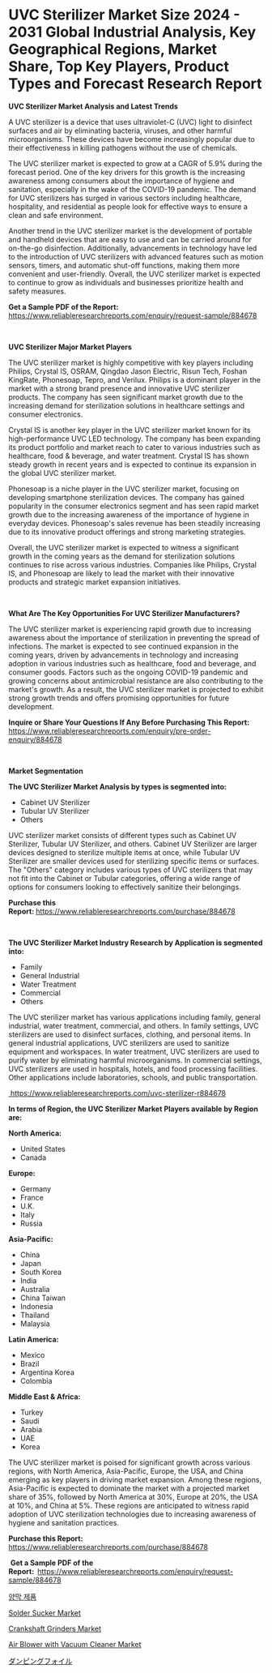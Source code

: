 <p><h1>UVC Sterilizer Market Size 2024 - 2031 Global Industrial Analysis, Key Geographical Regions, Market Share, Top Key Players, Product Types and Forecast Research Report</h1></p><p><strong>UVC Sterilizer Market Analysis and Latest Trends</strong></p>
<p><p>A UVC sterilizer is a device that uses ultraviolet-C (UVC) light to disinfect surfaces and air by eliminating bacteria, viruses, and other harmful microorganisms. These devices have become increasingly popular due to their effectiveness in killing pathogens without the use of chemicals.</p><p>The UVC sterilizer market is expected to grow at a CAGR of 5.9% during the forecast period. One of the key drivers for this growth is the increasing awareness among consumers about the importance of hygiene and sanitation, especially in the wake of the COVID-19 pandemic. The demand for UVC sterilizers has surged in various sectors including healthcare, hospitality, and residential as people look for effective ways to ensure a clean and safe environment.</p><p>Another trend in the UVC sterilizer market is the development of portable and handheld devices that are easy to use and can be carried around for on-the-go disinfection. Additionally, advancements in technology have led to the introduction of UVC sterilizers with advanced features such as motion sensors, timers, and automatic shut-off functions, making them more convenient and user-friendly. Overall, the UVC sterilizer market is expected to continue to grow as individuals and businesses prioritize health and safety measures.</p></p>
<p><strong>Get a Sample PDF of the Report:&nbsp;</strong> <a href="https://www.reliableresearchreports.com/enquiry/request-sample/884678">https://www.reliableresearchreports.com/enquiry/request-sample/884678</a></p>
<p>&nbsp;</p>
<p><strong>UVC Sterilizer Major Market Players</strong></p>
<p><p>The UVC sterilizer market is highly competitive with key players including Philips, Crystal IS, OSRAM, Qingdao Jason Electric, Risun Tech, Foshan KingRate, Phonesoap, Tepro, and Verilux. Philips is a dominant player in the market with a strong brand presence and innovative UVC sterilizer products. The company has seen significant market growth due to the increasing demand for sterilization solutions in healthcare settings and consumer electronics.</p><p>Crystal IS is another key player in the UVC sterilizer market known for its high-performance UVC LED technology. The company has been expanding its product portfolio and market reach to cater to various industries such as healthcare, food & beverage, and water treatment. Crystal IS has shown steady growth in recent years and is expected to continue its expansion in the global UVC sterilizer market.</p><p>Phonesoap is a niche player in the UVC sterilizer market, focusing on developing smartphone sterilization devices. The company has gained popularity in the consumer electronics segment and has seen rapid market growth due to the increasing awareness of the importance of hygiene in everyday devices. Phonesoap's sales revenue has been steadily increasing due to its innovative product offerings and strong marketing strategies.</p><p>Overall, the UVC sterilizer market is expected to witness a significant growth in the coming years as the demand for sterilization solutions continues to rise across various industries. Companies like Philips, Crystal IS, and Phonesoap are likely to lead the market with their innovative products and strategic market expansion initiatives.</p></p>
<p>&nbsp;</p>
<p><strong>What Are The Key Opportunities For UVC Sterilizer Manufacturers?</strong></p>
<p><p>The UVC sterilizer market is experiencing rapid growth due to increasing awareness about the importance of sterilization in preventing the spread of infections. The market is expected to see continued expansion in the coming years, driven by advancements in technology and increasing adoption in various industries such as healthcare, food and beverage, and consumer goods. Factors such as the ongoing COVID-19 pandemic and growing concerns about antimicrobial resistance are also contributing to the market's growth. As a result, the UVC sterilizer market is projected to exhibit strong growth trends and offers promising opportunities for future development.</p></p>
<p><strong>Inquire or Share Your Questions If Any Before Purchasing This Report:</strong> <a href="https://www.reliableresearchreports.com/enquiry/pre-order-enquiry/884678">https://www.reliableresearchreports.com/enquiry/pre-order-enquiry/884678</a></p>
<p>&nbsp;</p>
<p><strong>Market Segmentation</strong></p>
<p><strong>The UVC Sterilizer Market Analysis by types is segmented into:</strong></p>
<p><ul><li>Cabinet UV Sterilizer</li><li>Tubular UV Sterilizer</li><li>Others</li></ul></p>
<p><p>UVC sterilizer market consists of different types such as Cabinet UV Sterilizer, Tubular UV Sterilizer, and others. Cabinet UV Sterilizer are larger devices designed to sterilize multiple items at once, while Tubular UV Sterilizer are smaller devices used for sterilizing specific items or surfaces. The "Others" category includes various types of UVC sterilizers that may not fit into the Cabinet or Tubular categories, offering a wide range of options for consumers looking to effectively sanitize their belongings.</p></p>
<p><strong>Purchase this Report:&nbsp;</strong><a href="https://www.reliableresearchreports.com/purchase/884678">https://www.reliableresearchreports.com/purchase/884678</a></p>
<p>&nbsp;</p>
<p><strong>The UVC Sterilizer Market Industry Research by Application is segmented into:</strong></p>
<p><ul><li>Family</li><li>General Industrial</li><li>Water Treatment</li><li>Commercial</li><li>Others</li></ul></p>
<p><p>The UVC sterilizer market has various applications including family, general industrial, water treatment, commercial, and others. In family settings, UVC sterilizers are used to disinfect surfaces, clothing, and personal items. In general industrial applications, UVC sterilizers are used to sanitize equipment and workspaces. In water treatment, UVC sterilizers are used to purify water by eliminating harmful microorganisms. In commercial settings, UVC sterilizers are used in hospitals, hotels, and food processing facilities. Other applications include laboratories, schools, and public transportation.</p></p>
<p><a href="https://www.reliableresearchreports.com/uvc-sterilizer-r884678">&nbsp;https://www.reliableresearchreports.com/uvc-sterilizer-r884678</a></p>
<p><strong>In terms of Region, the UVC Sterilizer Market Players available by Region are:</strong></p>
<p>
    <p> <strong> North America: </strong>
        <ul>
            <li>United States</li>
            <li>Canada</li>
        </ul>
        </p> 
    <p> <strong> Europe: </strong>
        <ul>
            <li>Germany</li>
            <li>France</li>
            <li>U.K.</li>
            <li>Italy</li>
            <li>Russia</li>
        </ul>
        </p> 
    <p> <strong> Asia-Pacific: </strong>
        <ul>
            <li>China</li>
            <li>Japan</li>
            <li>South Korea</li>
            <li>India</li>
            <li>Australia</li>
            <li>China Taiwan</li>
            <li>Indonesia</li>
            <li>Thailand</li>
            <li>Malaysia</li>
        </ul>
        </p> 
    <p> <strong> Latin America: </strong>
        <ul>
            <li>Mexico</li>
            <li>Brazil</li>
            <li>Argentina Korea</li>
            <li>Colombia</li>
        </ul>
        </p> 
    <p> <strong> Middle East & Africa: </strong>
        <ul>
            <li>Turkey</li>
            <li>Saudi</li>
            <li>Arabia</li>
            <li>UAE</li>
            <li>Korea</li>
        </ul>
    </p>
    </p>
<p><p>The UVC sterilizer market is poised for significant growth across various regions, with North America, Asia-Pacific, Europe, the USA, and China emerging as key players in driving market expansion. Among these regions, Asia-Pacific is expected to dominate the market with a projected market share of 35%, followed by North America at 30%, Europe at 20%, the USA at 10%, and China at 5%. These regions are anticipated to witness rapid adoption of UVC sterilization technologies due to increasing awareness of hygiene and sanitation practices.</p></p>
<p><strong>Purchase this Report: </strong><a href="https://www.reliableresearchreports.com/purchase/884678">https://www.reliableresearchreports.com/purchase/884678</a></p>
<p>&nbsp;<strong>Get a Sample PDF of the Report:&nbsp;&nbsp;</strong><a href="https://www.reliableresearchreports.com/enquiry/request-sample/884678">https://www.reliableresearchreports.com/enquiry/request-sample/884678</a></p>
<p><strong></strong></p>
<p><p><a href="https://medium.com/@vallieemard2023/2024%EB%85%84%EB%B6%80%ED%84%B0-2031%EB%85%84%EA%B9%8C%EC%A7%80-%EC%98%88%EC%B8%A1%EB%90%9C-%EC%96%91%EB%A7%89-%EC%A0%9C%ED%92%88-%EC%8B%9C%EC%9E%A5-%EB%B6%84%EC%84%9D-%EB%B0%8F-%EA%B7%9C%EB%AA%A8%EC%9E%85%EB%8B%88%EB%8B%A4-ee580b2a1fa3">양막 제품</a></p><p><a href="https://github.com/RoccoManning/Market-Research-Report-List-4/blob/main/solder-sucker-market.md">Solder Sucker Market</a></p><p><a href="https://www.linkedin.com/pulse/crankshaft-grinders-market-size-reveals-best-marketing-channels-gn65e?trackingId=oag9JT%2BsLA7ublXNWY2%2BOg%3D%3D">Crankshaft Grinders Market</a></p><p><a href="https://github.com/gulaimolin/Market-Research-Report-List-4/blob/main/air-blower-with-vacuum-cleaner-market.md">Air Blower with Vacuum Cleaner Market</a></p><p><a href="https://github.com/RudyBoyer2017/Market-Research-Report-List-1/blob/main/691280035029.md">ダンピングフォイル</a></p></p>
